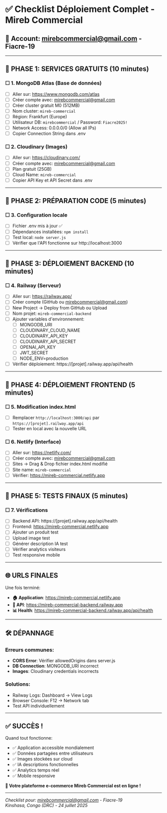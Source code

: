# ✅ Checklist Déploiement Complet - Mireb Commercial

## 📧 Account: mirebcommercial@gmail.com - Fiacre-19

---

## 🎯 PHASE 1: SERVICES GRATUITS (10 minutes)

### ☐ 1. MongoDB Atlas (Base de données)
- [ ] Aller sur: https://www.mongodb.com/atlas
- [ ] Créer compte avec: mirebcommercial@gmail.com
- [ ] Créer cluster gratuit M0 (512MB)
- [ ] Nom cluster: `mireb-commercial`
- [ ] Région: Frankfurt (Europe)
- [ ] Utilisateur DB: `mirebcommercial` / Password: `Fiacre2025!`
- [ ] Network Access: 0.0.0.0/0 (Allow all IPs)
- [ ] Copier Connection String dans .env

### ☐ 2. Cloudinary (Images)
- [ ] Aller sur: https://cloudinary.com/
- [ ] Créer compte avec: mirebcommercial@gmail.com
- [ ] Plan gratuit (25GB)
- [ ] Cloud Name: `mireb-commercial`
- [ ] Copier API Key et API Secret dans .env

---

## 🎯 PHASE 2: PRÉPARATION CODE (5 minutes)

### ☐ 3. Configuration locale
- [ ] Fichier .env mis à jour ✅
- [ ] Dépendances installées: `npm install`
- [ ] Test local: `node server.js`
- [ ] Vérifier que l'API fonctionne sur http://localhost:3000

---

## 🎯 PHASE 3: DÉPLOIEMENT BACKEND (10 minutes)

### ☐ 4. Railway (Serveur)
- [ ] Aller sur: https://railway.app/
- [ ] Créer compte (GitHub ou mirebcommercial@gmail.com)
- [ ] New Project → Deploy from GitHub ou Upload
- [ ] Nom projet: `mireb-commercial-backend`
- [ ] Ajouter variables d'environnement:
  - [ ] MONGODB_URI
  - [ ] CLOUDINARY_CLOUD_NAME
  - [ ] CLOUDINARY_API_KEY  
  - [ ] CLOUDINARY_API_SECRET
  - [ ] OPENAI_API_KEY
  - [ ] JWT_SECRET
  - [ ] NODE_ENV=production
- [ ] Vérifier déploiement: https://[projet].railway.app/api/health

---

## 🎯 PHASE 4: DÉPLOIEMENT FRONTEND (5 minutes)

### ☐ 5. Modification index.html
- [ ] Remplacer `http://localhost:3000/api` par `https://[projet].railway.app/api`
- [ ] Tester en local avec la nouvelle URL

### ☐ 6. Netlify (Interface)
- [ ] Aller sur: https://netlify.com/
- [ ] Créer compte avec: mirebcommercial@gmail.com
- [ ] Sites → Drag & Drop fichier index.html modifié
- [ ] Site name: `mireb-commercial`
- [ ] Vérifier: https://mireb-commercial.netlify.app

---

## 🎯 PHASE 5: TESTS FINAUX (5 minutes)

### ☐ 7. Vérifications
- [ ] Backend API: https://[projet].railway.app/api/health
- [ ] Frontend: https://mireb-commercial.netlify.app
- [ ] Ajouter un produit test
- [ ] Upload image test
- [ ] Générer description IA test
- [ ] Vérifier analytics visiteurs
- [ ] Test responsive mobile

---

## 🌐 URLS FINALES

Une fois terminé:
- **🏠 Application**: https://mireb-commercial.netlify.app
- **🔧 API**: https://mireb-commercial-backend.railway.app
- **📊 Health**: https://mireb-commercial-backend.railway.app/api/health

---

## 🛠️ DÉPANNAGE

### Erreurs communes:
- **CORS Error**: Vérifier allowedOrigins dans server.js
- **DB Connection**: MONGODB_URI incorrect
- **Images**: Cloudinary credentials incorrects

### Solutions:
- Railway Logs: Dashboard → View Logs
- Browser Console: F12 → Network tab
- Test API individuellement

---

## ✅ SUCCÈS !

Quand tout fonctionne:
- ✅ Application accessible mondialement
- ✅ Données partagées entre utilisateurs  
- ✅ Images stockées sur cloud
- ✅ IA descriptions fonctionnelles
- ✅ Analytics temps réel
- ✅ Mobile responsive

**🎉 Votre plateforme e-commerce Mireb Commercial est en ligne !**

---

*Checklist pour: mirebcommercial@gmail.com - Fiacre-19*  
*Kinshasa, Congo (DRC) - 24 juillet 2025*

